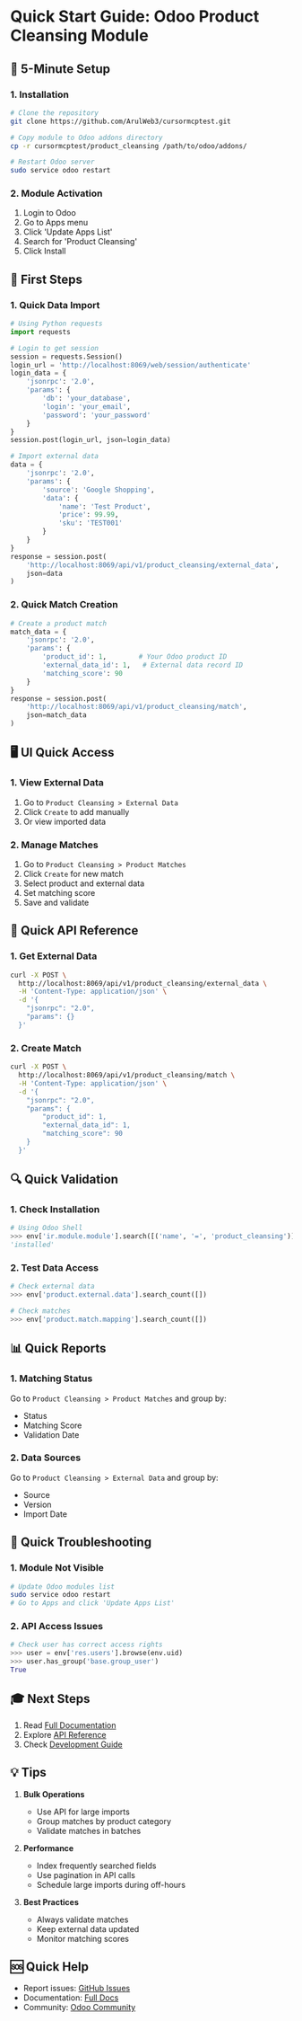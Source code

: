 # Quick Start Guide: Odoo Product Cleansing Module

## 🚀 5-Minute Setup

### 1. Installation
```bash
# Clone the repository
git clone https://github.com/ArulWeb3/cursormcptest.git

# Copy module to Odoo addons directory
cp -r cursormcptest/product_cleansing /path/to/odoo/addons/

# Restart Odoo server
sudo service odoo restart
```

### 2. Module Activation
1. Login to Odoo
2. Go to Apps menu
3. Click 'Update Apps List'
4. Search for 'Product Cleansing'
5. Click Install

## 🎯 First Steps

### 1. Quick Data Import
```python
# Using Python requests
import requests

# Login to get session
session = requests.Session()
login_url = 'http://localhost:8069/web/session/authenticate'
login_data = {
    'jsonrpc': '2.0',
    'params': {
        'db': 'your_database',
        'login': 'your_email',
        'password': 'your_password'
    }
}
session.post(login_url, json=login_data)

# Import external data
data = {
    'jsonrpc': '2.0',
    'params': {
        'source': 'Google Shopping',
        'data': {
            'name': 'Test Product',
            'price': 99.99,
            'sku': 'TEST001'
        }
    }
}
response = session.post(
    'http://localhost:8069/api/v1/product_cleansing/external_data',
    json=data
)
```

### 2. Quick Match Creation
```python
# Create a product match
match_data = {
    'jsonrpc': '2.0',
    'params': {
        'product_id': 1,        # Your Odoo product ID
        'external_data_id': 1,   # External data record ID
        'matching_score': 90
    }
}
response = session.post(
    'http://localhost:8069/api/v1/product_cleansing/match',
    json=match_data
)
```

## 🖥️ UI Quick Access

### 1. View External Data
1. Go to `Product Cleansing > External Data`
2. Click `Create` to add manually
3. Or view imported data

### 2. Manage Matches
1. Go to `Product Cleansing > Product Matches`
2. Click `Create` for new match
3. Select product and external data
4. Set matching score
5. Save and validate

## 📱 Quick API Reference

### 1. Get External Data
```bash
curl -X POST \
  http://localhost:8069/api/v1/product_cleansing/external_data \
  -H 'Content-Type: application/json' \
  -d '{
    "jsonrpc": "2.0",
    "params": {}
  }'
```

### 2. Create Match
```bash
curl -X POST \
  http://localhost:8069/api/v1/product_cleansing/match \
  -H 'Content-Type: application/json' \
  -d '{
    "jsonrpc": "2.0",
    "params": {
        "product_id": 1,
        "external_data_id": 1,
        "matching_score": 90
    }
  }'
```

## 🔍 Quick Validation

### 1. Check Installation
```python
# Using Odoo Shell
>>> env['ir.module.module'].search([('name', '=', 'product_cleansing')]).state
'installed'
```

### 2. Test Data Access
```python
# Check external data
>>> env['product.external.data'].search_count([])

# Check matches
>>> env['product.match.mapping'].search_count([])
```

## 📊 Quick Reports

### 1. Matching Status
Go to `Product Cleansing > Product Matches` and group by:
- Status
- Matching Score
- Validation Date

### 2. Data Sources
Go to `Product Cleansing > External Data` and group by:
- Source
- Version
- Import Date

## 🚨 Quick Troubleshooting

### 1. Module Not Visible
```bash
# Update Odoo modules list
sudo service odoo restart
# Go to Apps and click 'Update Apps List'
```

### 2. API Access Issues
```python
# Check user has correct access rights
>>> user = env['res.users'].browse(env.uid)
>>> user.has_group('base.group_user')
True
```

## 🎓 Next Steps

1. Read [Full Documentation](./odoo_product_cleansing.md)
2. Explore [API Reference](./api-reference.md)
3. Check [Development Guide](./development-guide.md)

## 💡 Tips

1. **Bulk Operations**
   - Use API for large imports
   - Group matches by product category
   - Validate matches in batches

2. **Performance**
   - Index frequently searched fields
   - Use pagination in API calls
   - Schedule large imports during off-hours

3. **Best Practices**
   - Always validate matches
   - Keep external data updated
   - Monitor matching scores

## 🆘 Quick Help

- Report issues: [GitHub Issues](https://github.com/ArulWeb3/cursormcptest/issues)
- Documentation: [Full Docs](./odoo_product_cleansing.md)
- Community: [Odoo Community](https://www.odoo.com/forum/help-1)